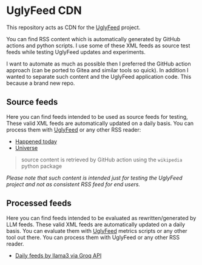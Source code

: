 # UglyFeed CDN

This repository acts as CDN for the [UglyFeed](https://github.com/fabriziosalmi/UglyFeed) project.

You can find RSS content which is automatically generated by GitHub actions and python scripts. I use some of these XML feeds as source test feeds while testing UglyFeed updates and experiments. 

I want to automate as much as possible then I preferred the GitHub action approach (can be ported to Gitea and similar tools so quick). In addition I wanted to separate such content and the UglyFeed application code. This because a brand new repo.

## Source feeds
Here you can find feeds intended to be used as source feeds for testing, These valid XML feeds are automatically updated on a daily basis. You can process them with [UglyFeed](https://github.com/fabriziosalmi/UglyFeed) or any other RSS reader:

- [Happened today](https://github.com/fabriziosalmi/uglyfeed-cdn/blob/main/happened-today/README.md)
- [Universe](https://github.com/fabriziosalmi/uglyfeed-cdn/blob/main/universe/README.md)

> source content is retrieved by GitHub action using the `wikipedia` python package

_Please note that such content is intended just for testing the UglyFeed project and not as consistent RSS feed for end users._

## Processed feeds
Here you can find feeds intended to be evaluated as rewritten/generated by LLM feeds. These valid XML feeds are automatically updated on a daily basis. You can evaluate them with [UglyFeed](https://github.com/fabriziosalmi/UglyFeed) metrics scripts or any other tool out there. You can process them with UglyFeed or any other RSS reader.

- [Daily feeds by llama3 via Groq API](https://github.com/fabriziosalmi/uglyfeed-cdn/blob/main/feeds/uglyfeeds.xml)
